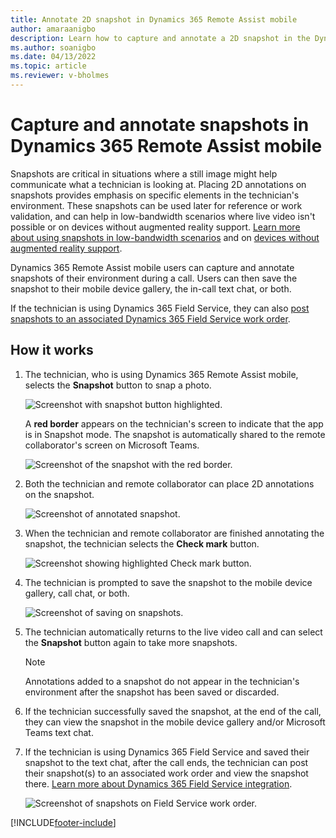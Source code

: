 ```yaml
---
title: Annotate 2D snapshot in Dynamics 365 Remote Assist mobile
author: amaraanigbo
description: Learn how to capture and annotate a 2D snapshot in the Dynamics 365 Remote Assist mobile app. 
ms.author: soanigbo
ms.date: 04/13/2022
ms.topic: article
ms.reviewer: v-bholmes
---
```


# Capture and annotate snapshots in Dynamics 365 Remote Assist mobile 

Snapshots are critical in situations where a still image might help communicate what a technician is looking at. Placing 2D annotations on snapshots provides emphasis on specific elements in the technician's environment. These snapshots can be used later for reference or work validation, and can help in low-bandwidth scenarios where live video isn't possible or on devices without augmented reality support. [Learn more about using snapshots in low-bandwidth scenarios](./poor-network-connectivity.md) and on [devices without augmented reality support](./calls-using-devices-without-AR.md). 

Dynamics 365 Remote Assist mobile users can capture and annotate snapshots of their environment during a call. Users can then save the snapshot to their mobile device gallery, the in-call text chat, or both.

If the technician is using Dynamics 365 Field Service, they can also [post snapshots to an associated Dynamics 365 Field Service work order](./fs-integration.md).

## How it works

1. The technician, who is using Dynamics 365 Remote Assist mobile, selects the **Snapshot** button to snap a photo. 

    ![Screenshot with snapshot button highlighted.](./media/2D-snapshot-1.jpg "Screenshot with snapshot button highlighted")

    A **red border** appears on the technician's screen to indicate that the app is in Snapshot mode. The snapshot is automatically shared to the remote collaborator's screen on Microsoft Teams.

    ![Screenshot of the snapshot with the red border.](./media/2D-snapshot-2.jpg "Screenshot of the snapshot with the red border")

2. Both the technician and remote collaborator can place 2D annotations on the snapshot. 

    ![Screenshot of annotated snapshot.](./media/2D-snapshot-3.jpg "Screenshot of annotated snapshot")

3.	When the technician and remote collaborator are finished annotating the snapshot, the technician selects the **Check mark** button.  

    ![Screenshot showing highlighted Check mark button.](./media/2D-snapshot-4.jpg "Screenshot showing highlighted Check mark button")

4.	The technician is prompted to save the snapshot to the mobile device gallery, call chat, or both. 

    ![Screenshot of saving on snapshots.](./media/annotate-snapshots-1.jpg "Save snapshot")

5. The technician automatically returns to the live video call and can select the **Snapshot** button again to take more snapshots. 
   
    >[!NOTE] 
    > Annotations added to a snapshot do not appear in the technician's environment after the snapshot has been saved or discarded. 

6. If the technician successfully saved the snapshot, at the end of the call, they can view the snapshot in the mobile device gallery and/or Microsoft Teams text chat. 

7. If the technician is using Dynamics 365 Field Service and saved their snapshot to the text chat, after the call ends, the technician can post their snapshot(s) to an associated work order and view the snapshot there. [Learn more about Dynamics 365 Field Service integration](./fs-integration.md).

    ![Screenshot of snapshots on Field Service work order.](./media/annotate-snapshots-2.jpg "Field Service")


[!INCLUDE[footer-include](../../includes/footer-banner.md)]
